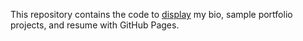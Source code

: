 This repository contains the code to [display](https://briennekordis.github.io/) my bio, sample portfolio projects, and resume with GitHub Pages.
